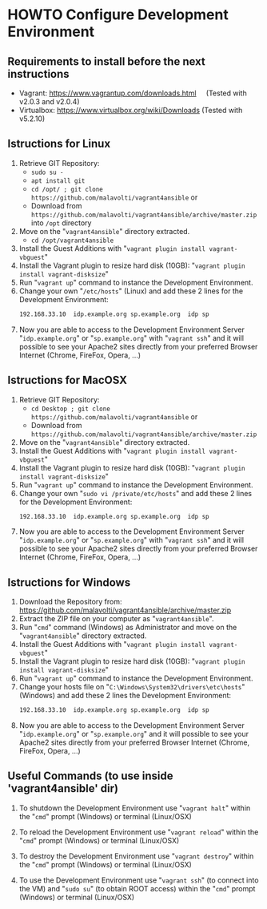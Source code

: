 # HOWTO Configure Development Environment

## Requirements to install before the next instructions
* Vagrant: https://www.vagrantup.com/downloads.html     (Tested with v2.0.3 and v2.0.4)
* Virtualbox: https://www.virtualbox.org/wiki/Downloads (Tested with v5.2.10)

## Istructions for Linux
1. Retrieve GIT Repository:
   * ```sudo su -```
   * ```apt install git```
   * ```cd /opt/ ; git clone https://github.com/malavolti/vagrant4ansible``` 
   or
   * Download from ```https://github.com/malavolti/vagrant4ansible/archive/master.zip``` into ```/opt``` directory
2. Move on the "```vagrant4ansible```" directory extracted.
   * ```cd /opt/vagrant4ansible```
3. Install the Guest Additions with "```vagrant plugin install vagrant-vbguest```"
4. Install the Vagrant plugin to resize hard disk (10GB): "```vagrant plugin install vagrant-disksize```"
5. Run "```vagrant up```" command to instance the Development Environment.
6. Change your own "```/etc/hosts```" (Linux) and add these 2 lines for the Development Environment:
   ```bash
   192.168.33.10  idp.example.org sp.example.org  idp sp
   ```
7. Now you are able to access to the Development Environment Server "```idp.example.org```" or "```sp.example.org```" with "```vagrant ssh```" and it will possible to see your Apache2 sites directly from your preferred Browser Internet (Chrome, FireFox, Opera, ...)

## Istructions for MacOSX
1. Retrieve GIT Repository:
   * ```cd Desktop ; git clone https://github.com/malavolti/vagrant4ansible``` 
   or
   * Download from ```https://github.com/malavolti/vagrant4ansible/archive/master.zip```
2. Move on the "```vagrant4ansible```" directory extracted.
3. Install the Guest Additions with "```vagrant plugin install vagrant-vbguest```"
4. Install the Vagrant plugin to resize hard disk (10GB): "```vagrant plugin install vagrant-disksize```"
5. Run "```vagrant up```" command to instance the Development Environment.
6. Change your own "```sudo vi /private/etc/hosts```" and add these 2 lines for the Development Environment:
   ```bash
   192.168.33.10  idp.example.org sp.example.org  idp sp
   ```
7. Now you are able to access to the Development Environment Server "```idp.example.org```" or "```sp.example.org```" with "```vagrant ssh```" and it will possible to see your Apache2 sites directly from your preferred Browser Internet (Chrome, FireFox, Opera, ...)
   
## Istructions for Windows
1. Download the Repository from: https://github.com/malavolti/vagrant4ansible/archive/master.zip
2. Extract the ZIP file on your computer as "```vagrant4ansible```".
3. Run "```cmd```" command (Windows) as Administrator and move on the "```vagrant4ansible```" directory extracted.
4. Install the Guest Additions with "```vagrant plugin install vagrant-vbguest```"
5. Install the Vagrant plugin to resize hard disk (10GB): "```vagrant plugin install vagrant-disksize```"
6. Run "```vagrant up```" command to instance the Development Environment.
7. Change your hosts file on "```C:\Windows\System32\drivers\etc\hosts```" (Windows) and add these 2 lines the Development Environment:
   ```bash
   192.168.33.10  idp.example.org sp.example.org  idp sp
   ```
8. Now you are able to access to the Development Environment Server "```idp.example.org```" or "```sp.example.org```" and it will possible to see your Apache2 sites directly from your preferred Browser Internet (Chrome, FireFox, Opera, ...)

## Useful Commands (to use inside 'vagrant4ansible' dir)
1. To shutdown the Development Environment use "```vagrant halt```" within the "```cmd```" prompt (Windows) or terminal (Linux/OSX)

2. To reload the Development Environment use "```vagrant reload```" within the "```cmd```" prompt (Windows) or terminal (Linux/OSX)

3. To destroy the Development Environment use "```vagrant destroy```" within the "```cmd```" prompt (Windows) or terminal (Linux/OSX)

4. To use the Development Environment use "```vagrant ssh```" (to connect into the VM) and "```sudo su```" (to obtain ROOT access) within the "```cmd```" prompt (Windows) or terminal (Linux/OSX)
